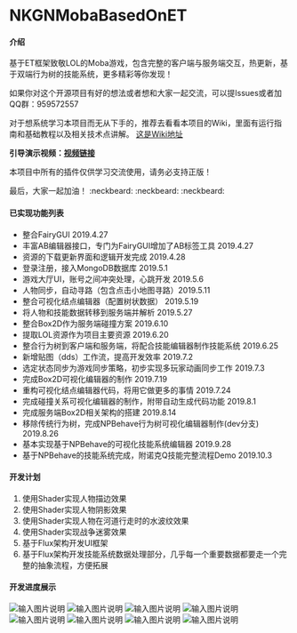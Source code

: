 # NKGNMobaBasedOnET

#### 介绍
基于ET框架致敬LOL的Moba游戏，包含完整的客户端与服务端交互，热更新，基于双端行为树的技能系统，更多精彩等你发现！

如果你对这个开源项目有好的想法或者想和大家一起交流，可以提Issues或者加QQ群：959572557

对于想系统学习本项目而无从下手的，推荐去看看本项目的Wiki，里面有运行指南和基础教程以及相关技术点讲解。
[这是Wiki地址](https://gitee.com/NKG_admin/MKGMobaBasedOnET/wikis)

**引导演示视频：[视频链接](https://www.bilibili.com/video/av74833675)** 

本项目中所有的插件仅供学习交流使用，请务必支持正版！

最后，大家一起加油！   :neckbeard:  :neckbeard:  :neckbeard: 

#### 已实现功能列表

- 整合FairyGUI 2019.4.27
- 丰富AB编辑器接口，专门为FairyGUI增加了AB标签工具   2019.4.27
- 资源的下载更新界面和逻辑开发完成   2019.4.28
- 登录注册，接入MongoDB数据库  2019.5.1
- 游戏大厅UI，账号之间冲突处理，心跳开发  2019.5.6
- 人物同步，自动寻路（包含点击小地图寻路）2019.5.11
- 整合可视化结点编辑器（配置树状数据） 2019.5.19
- 将人物和技能数据转移到服务端并解析  2019.5.27
- 整合Box2D作为服务端碰撞方案  2019.6.10
- 提取LOL资源作为项目主要资源 2019.6.20
- 整合行为树到客户端和服务端，将配合技能编辑器制作技能系统 2019.6.25
- 新增贴图（dds）工作流，提高开发效率  2019.7.2
- 选定状态同步为游戏同步策略，初步实现多玩家动画同步工作 2019.7.3
- 完成Box2D可视化编辑器的制作  2019.7.19
- 重构可视化结点编辑器代码，将用它做更多的事情 2019.7.24
- 完成碰撞关系可视化编辑器的制作，附带自动生成代码功能 2019.8.1
- 完成服务端Box2D相关架构的搭建 2019.8.14
- 移除传统行为树，完成NPBehave行为树可视化编辑器制作(dev分支) 2019.8.26
- 基本实现基于NPBehave的可视化技能系统编辑器 2019.9.28
- 基于NPBehave的技能系统完成，附诺克Q技能完整流程Demo 2019.10.3 

#### 开发计划

1. 使用Shader实现人物描边效果
2. 使用Shader实现人物阴影效果
3. 使用Shader实现人物在河道行走时的水波纹效果
4. 使用Shader实现战争迷雾效果
5. 基于Flux架构开发UI框架
5. 基于Flux架构开发技能系统数据处理部分，几乎每一个重要数据都要走一个完整的抽象流程，方便拓展

#### 开发进度展示


![输入图片说明](https://gitee.com/uploads/images/2019/0502/173207_17e8e767_2253805.png "资源更新界面")
![输入图片说明](https://gitee.com/uploads/images/2019/0502/173246_f83a8591_2253805.png "登录注册界面")
![输入图片说明](https://gitee.com/uploads/images/2019/0502/173252_7dbcd604_2253805.png "游戏大厅界面")
![输入图片说明](https://images.gitee.com/uploads/images/2020/0120/190844_b2cc7ae5_2253805.png "战斗界面第三版")
![输入图片说明](https://images.gitee.com/uploads/images/2019/0720/185840_f28e17e6_2253805.jpeg "Box2D编辑器界面")
![输入图片说明](https://images.gitee.com/uploads/images/2019/1210/174018_f52aab48_2253805.png "特效制作截图")
![输入图片说明](https://images.gitee.com/uploads/images/2019/1003/160635_1de5993c_2253805.png "诺克Q技能行为树示例")
![输入图片说明](https://images.gitee.com/uploads/images/2019/0919/163758_138e22e9_2253805.png "技能系统架构.png")